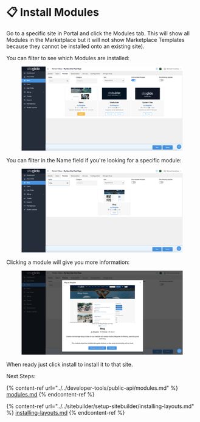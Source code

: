 # 📋 Install Modules

Go to a specific site in Portal and click the Modules tab. This will show all Modules in the Marketplace but it will not show Marketplace Templates because they cannot be installed onto an existing site).

You can filter to see which Modules are installed:

<figure><img src="../../.gitbook/assets/Siteglide-Modules-Installed.png" alt=""><figcaption></figcaption></figure>

You can filter in the Name field if you're looking for a specific module:

<figure><img src="../../.gitbook/assets/Siteglide-Modules-Blog.png" alt=""><figcaption></figcaption></figure>

Clicking a module will give you more information:

<figure><img src="../../.gitbook/assets/Siteglide-Modules-Blog-Info.png" alt=""><figcaption></figcaption></figure>

When ready just click install to install it to that site.

Next Steps:

{% content-ref url="../../developer-tools/public-api/modules.md" %}
[modules.md](../../developer-tools/public-api/modules.md)
{% endcontent-ref %}

{% content-ref url="../../sitebuilder/setup-sitebuilder/installing-layouts.md" %}
[installing-layouts.md](../../sitebuilder/setup-sitebuilder/installing-layouts.md)
{% endcontent-ref %}

